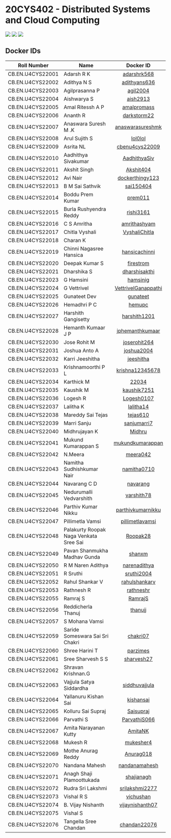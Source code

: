 # 20CYS402 - Distributed Systems and Cloud Computing
![](https://img.shields.io/badge/Batch-22CYS-lightgreen) ![](https://img.shields.io/badge/UG-blue) ![](https://img.shields.io/badge/Subject-DSCC-blue) <br/>

## Docker IDs

| Roll Number         | Name                                      | 			Docker ID 		  |
|:-------------------:|-------------------------------------------|:-----------------------------:|
| CB.EN.U4CYS22001    | Adarsh R K                                | [adarshrk568](https://hub.docker.com/u/adarshrk568) |
| CB.EN.U4CYS22002    | Adithya N S                               | [adithyans636](https://hub.docker.com/u/adithyans636) |
| CB.EN.U4CYS22003    | Agilprasanna P                            | [agil2004](https://hub.docker.com/u/agil2004) |
| CB.EN.U4CYS22004    | Aishwarya S                               | [aish2913](https://hub.docker.com/u/aish2913) |
| CB.EN.U4CYS22005    | Amal Ritessh A P                          | [amalpromass](https://hub.docker.com/u/amalpromass) |
| CB.EN.U4CYS22006    | Ananth R                                  | [darkstorm22](https://hub.docker.com/u/darkstorm22) |
| CB.EN.U4CYS22007    | Anaswara Suresh M .K                      | [anaswarasureshmk](https://hub.docker.com/u/anaswarasureshmk) |
| CB.EN.U4CYS22008    | Arul Sujith S                             | [lol0lol](https://hub.docker.com/u/lol0lol) |
| CB.EN.U4CYS22009    | Asrita NL                                 | [cbenu4cys22009](https://hub.docker.com/u/cbenu4cys22009) |
| CB.EN.U4CYS22010    | Aadhithya Sivakumar                       | [AadhithyaSiv](https://hub.docker.com/u/AadhithyaSiv) |
| CB.EN.U4CYS22011    | Akshit Singh                              | [Akshit404](https://hub.docker.com/u/Akshit404) |
| CB.EN.U4CYS22012    | Avi Nair                                  | [dockerthingy123](https://hub.docker.com/u/dockerthingy123) |
| CB.EN.U4CYS22013    | B M Sai Sathvik                           | [sai150404](https://hub.docker.com/u/sai150404) |
| CB.EN.U4CYS22014    | Boddu Prem Kumar                          | [prem011](https://hub.docker.com/u/prem011) |
| CB.EN.U4CYS22015    | Burla Rushyendra Reddy                    | [rishi3161](https://hub.docker.com/u/rishi3161) |
| CB.EN.U4CYS22016    | C S Amritha                               | [amrithashyam](https://hub.docker.com/u/amrithashyam) |
| CB.EN.U4CYS22017    | Chitla Vyshali                            | [VyshaliChitla](https://hub.docker.com/u/VyshaliChitla) |
| CB.EN.U4CYS22018    | Charan K                                  | [](https://hub.docker.com/u/) | |
| CB.EN.U4CYS22019    | Chinni Nagasree Hansica                   | [hansicachinni](https://hub.docker.com/u/hansicachinni) |
| CB.EN.U4CYS22020    | Deepak Kumar S                            | [firestrom](https://hub.docker.com/u/firestrom) |
| CB.EN.U4CYS22021    | Dharshika S                               | [dharshisakthi](https://hub.docker.com/u/dharshisakthi) |
| CB.EN.U4CYS22023    | G Hamsini                                 | [hamsinig](https://hub.docker.com/u/hamsinig) |
| CB.EN.U4CYS22024    | G Vettrivel                               | [VettrivelGanappathi](https://hub.docker.com/u/VettrivelGanappathi) |
| CB.EN.U4CYS22025    | Gunateet Dev                              | [gunateet](https://hub.docker.com/u/gunateet) |
| CB.EN.U4CYS22026    | Hemadhri P C                              | [hemupc](https://hub.docker.com/u/hemupc) |
| CB.EN.U4CYS22027    | Harshith Gangisetty                       | [harshith1201](https://hub.docker.com/u/harshith1201) |
| CB.EN.U4CYS22028    | Hemanth Kumaar J P                        | [jphemanthkumaar](https://hub.docker.com/u/jphemanthkumaar) |
| CB.EN.U4CYS22030    | Jose Rohit M                              | [joserohit264](https://hub.docker.com/u/joserohit264) |
| CB.EN.U4CYS22031    | Joshua Anto A                             | [joshua2004](https://hub.docker.com/u/joshua2004) |
| CB.EN.U4CYS22032    | Karri Jeeshitha                           | [jeeshitha](https://hub.docker.com/u/jeeshitha) |
| CB.EN.U4CYS22033    | Krishnamoorthi P L                        | [krishna12345678](https://hub.docker.com/u/krishna12345678) |
| CB.EN.U4CYS22034    | Karthick M                                | [22034](https://hub.docker.com/u/22034) |
| CB.EN.U4CYS22035    | Kaushik M                                 | [kaushik7251](https://hub.docker.com/u/kaushik7251) |
| CB.EN.U4CYS22036    | Logesh R                                  | [Logesh0107](https://hub.docker.com/u/Logesh0107) |
| CB.EN.U4CYS22037    | Lalitha K                                 | [lalitha14](https://hub.docker.com/u/lalitha14) |
| CB.EN.U4CYS22038    | Mareddy Sai Tejas                         | [tejas610](https://hub.docker.com/u/tejas610) |
| CB.EN.U4CYS22039    | Marri Sanju                               | [sanjumarri7](https://hub.docker.com/u/sanjumarri7) |
| CB.EN.U4CYS22040    | Midhrujayan K                             | [Midhru](https://hub.docker.com/u/Midhru) |
| CB.EN.U4CYS22041    | Mukund Kumarappan S                       | [mukundkumarappan](https://hub.docker.com/u/mukundkumarappan) |
| CB.EN.U4CYS22042    | N.Meera                                   | [meera042](https://hub.docker.com/u/meera042) |
| CB.EN.U4CYS22043    | Namitha Sudhishkumar Nair                 | [namitha0710](https://hub.docker.com/u/namitha0710) |
| CB.EN.U4CYS22044    | Navarang C D                              | [navarang](https://hub.docker.com/u/navarang) |
| CB.EN.U4CYS22045    | Nedurumalli Vedvarshith                   | [varshith78](https://hub.docker.com/u/varshith78) |
| CB.EN.U4CYS22046    | Parthiv Kumar Nikku                       | [parthivkumarnikku](https://hub.docker.com/u/parthivkumarnikku) |
| CB.EN.U4CYS22047    | Pillimetla Vamsi                          | [pillimetlavamsi](https://hub.docker.com/u/pillimetlavamsi) |
| CB.EN.U4CYS22048    | Palakurty Roopak Naga Venkata Sree Sai    | [Roopak28](https://hub.docker.com/u/Roopak28) |
| CB.EN.U4CYS22049    | Pavan Shanmukha Madhav Gunda              | [shanxm](https://hub.docker.com/u/shanxm) |
| CB.EN.U4CYS22050    | R M Naren Adithya                         | [narenadithya](https://hub.docker.com/u/narenadithya) |
| CB.EN.U4CYS22051    | R Sruthi                                  | [sruthi2004](https://hub.docker.com/u/sruthi2004) |
| CB.EN.U4CYS22052    | Rahul Shankar V                           | [rahulshankarv](https://hub.docker.com/u/rahulshankarv) |
| CB.EN.U4CYS22053    | Rathnesh R                                | [rathneshr](https://hub.docker.com/u/rathneshr) |
| CB.EN.U4CYS22055    | Ramraj S                                  | [RamrajS](https://hub.docker.com/u/RamrajS) |
| CB.EN.U4CYS22056    | Reddicherla Thanuj                        | [thanujj](https://hub.docker.com/u/thanujj) |
| CB.EN.U4CYS22057    | S Mohana Vamsi                            | [](https://hub.docker.com/u/) |
| CB.EN.U4CYS22059    | Saride Someswara Sai Sri Chakri           | [chakri07](https://hub.docker.com/u/chakri07) |
| CB.EN.U4CYS22060    | Shree Harini T                            | [parzimes](https://hub.docker.com/u/parzimes) |
| CB.EN.U4CYS22061    | Sree Sharvesh S S                         | [sharvesh27](https://hub.docker.com/u/sharvesh27) |
| CB.EN.U4CYS22062    | Shravan Krishnan.G                        | [](https://hub.docker.com/u/) |
| CB.EN.U4CYS22063    | Vajjula Satya Siddardha                   | [siddhuvajjula](https://hub.docker.com/u/siddhuvajjula) |
| CB.EN.U4CYS22064    | Yallanuru Kishan Sai                      | [kishansai](https://hub.docker.com/u/kishansai) |
| CB.EN.U4CYS22065    | Kolluru Sai Supraj                        | [Saisupraj](https://hub.docker.com/u/Saisupraj) |
| CB.EN.U4CYS22066    | Parvathi S                                | [ParvathiS066](https://hub.docker.com/u/ParvathiS066) |
| CB.EN.U4CYS22067    | Amita Narayanan Kutty                     | [AmitaNK](https://hub.docker.com/u/AmitaNK) |
| CB.EN.U4CYS22068    | Mukesh R                                  | [mukesher4](https://hub.docker.com/u/mukesher4) |
| CB.EN.U4CYS22069    | Mothe Anurag Reddy                        | [Anurag018](https://hub.docker.com/u/Anurag018) |
| CB.EN.U4CYS22070    | Nandana Mahesh                            | [nandanamahesh](https://hub.docker.com/u/nandanamahesh) |
| CB.EN.U4CYS22071    | Anagh Shaji Plamoottukada                 | [shajianagh](https://hub.docker.com/u/shajianagh) |
| CB.EN.U4CYS22072    | Rudra Sri Lakshmi                         | [srilakshmi2277](https://hub.docker.com/u/srilakshmi2277) |
| CB.EN.U4CYS22073    | Vishal R S                                | [vichushan](https://hub.docker.com/u/vichushan) |
| CB.EN.U4CYS22074    | B. Vijay Nishanth                         | [vijaynishanth07](https://hub.docker.com/u/vijaynishanth07) |
| CB.EN.U4CYS22075    | Vishal S                                  | [](https://hub.docker.com/u/) |
| CB.EN.U4CYS22076    | Tangella Sree Chandan                     | [chandan22076](https://hub.docker.com/u/chandan22076) |
